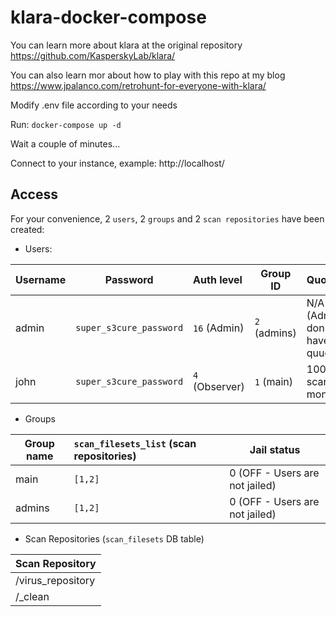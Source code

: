 # klara-docker-compose

You can learn more about klara at the original repository https://github.com/KasperskyLab/klara/ 

You can also learn mor about how to play with this repo at my blog https://www.jpalanco.com/retrohunt-for-everyone-with-klara/

Modify .env file according to your needs

Run:
`docker-compose up -d`

Wait a couple of minutes...

Connect to your instance, example: http://localhost/

## Access


For your convenience, 2 `users`, 2 `groups` and 2 `scan repositories` have been created:

* Users:

| Username      | Password                | Auth level     | Group ID     | Quota |
| ------------- |:-------------:          | :----------    | ---------    | :---- |
| admin         | `super_s3cure_password` | `16` (Admin)   | `2` (admins) | N/A (Admins don't have quuota) |
| john          | `super_s3cure_password` | `4` (Observer) | `1` (main)   | 1000 scans / month |

* Groups

| Group name    | `scan_filesets_list` (scan repositories) | Jail status |
| ------------- | :-------------                           | ----------- |
| main          | `[1,2]`                                  | 0 (OFF - Users are not jailed) |
| admins        | `[1,2]`                                  | 0 (OFF - Users are not jailed) |

* Scan Repositories (`scan_filesets` DB table)

| Scan Repository   |
| -------------     |
| /virus_repository |
| /_clean           |
